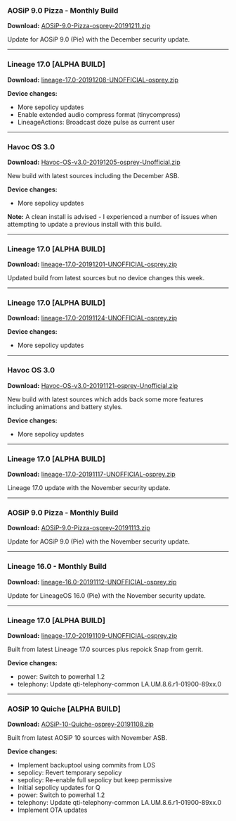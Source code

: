 ### AOSiP 9.0 Pizza - Monthly Build

**Download:** [AOSiP-9.0-Pizza-osprey-20191211.zip](https://www.androidfilehost.com/?fid=4349826312261669502)

Update for AOSiP 9.0 (Pie) with the December security update.

<hr>

### Lineage 17.0 [ALPHA BUILD]

**Download:** [lineage-17.0-20191208-UNOFFICIAL-osprey.zip](https://sourceforge.net/projects/chil360-android/files/lineage-17.0/osprey/lineage-17.0-20191208-UNOFFICIAL-osprey.zip/download)

**Device changes:**
- More sepolicy updates
- Enable extended audio compress format (tinycompress)
- LineageActions: Broadcast doze pulse as current user

<hr>

### Havoc OS 3.0

**Download:** [Havoc-OS-v3.0-20191205-osprey-Unofficial.zip](https://sourceforge.net/projects/chil360-android/files/havoc-3.x/osprey/Havoc-OS-v3.0-20191205-osprey-Unofficial.zip/download)

New build with latest sources including the December ASB.

**Device changes:**
- More sepolicy updates

**Note:**
A clean install is advised - I experienced a number of issues when attempting to update a previous install with this build.

<hr>

### Lineage 17.0 [ALPHA BUILD]

**Download:** [lineage-17.0-20191201-UNOFFICIAL-osprey.zip](https://sourceforge.net/projects/chil360-android/files/lineage-17.0/osprey/lineage-17.0-20191201-UNOFFICIAL-osprey.zip/download)

Updated build from latest sources but no device changes this week.

<hr>

### Lineage 17.0 [ALPHA BUILD]

**Download:** [lineage-17.0-20191124-UNOFFICIAL-osprey.zip](https://sourceforge.net/projects/chil360-android/files/lineage-17.0/osprey/lineage-17.0-20191124-UNOFFICIAL-osprey.zip/download)

**Device changes:**
- More sepolicy updates

<hr>

### Havoc OS 3.0

**Download:** [Havoc-OS-v3.0-20191121-osprey-Unofficial.zip](https://sourceforge.net/projects/chil360-android/files/havoc-3.x/osprey/Havoc-OS-v3.0-20191121-osprey-Unofficial.zip/download)

New build with latest sources which adds back some more features including animations and battery styles.

**Device changes:**
- More sepolicy updates

<hr>

### Lineage 17.0 [ALPHA BUILD]

**Download:** [lineage-17.0-20191117-UNOFFICIAL-osprey.zip](https://sourceforge.net/projects/chil360-android/files/lineage-17.0/osprey/lineage-17.0-20191117-UNOFFICIAL-osprey.zip/download)

Lineage 17.0 update with the November security update.

<hr>

### AOSiP 9.0 Pizza - Monthly Build

**Download:** [AOSiP-9.0-Pizza-osprey-20191113.zip](https://www.androidfilehost.com/?fid=4349826312261628087)

Update for AOSiP 9.0 (Pie) with the November security update.

<hr>

### Lineage 16.0 - Monthly Build

**Download:** [lineage-16.0-20191112-UNOFFICIAL-osprey.zip](https://www.androidfilehost.com/?fid=4349826312261627000)

Update for LineageOS 16.0 (Pie) with the November security update.

<hr>

### Lineage 17.0 [ALPHA BUILD]

**Download:** [lineage-17.0-20191109-UNOFFICIAL-osprey.zip](https://sourceforge.net/projects/chil360-android/files/lineage-17.0/osprey/lineage-17.0-20191109-UNOFFICIAL-osprey.zip/download)

Built from latest Lineage 17.0 sources plus repoick Snap from gerrit.

**Device changes:**
- power: Switch to powerhal 1.2
- telephony: Update qti-telephony-common LA.UM.8.6.r1-01900-89xx.0

<hr>

### AOSiP 10 Quiche [ALPHA BUILD]

**Download:** [AOSiP-10-Quiche-osprey-20191108.zip](https://sourceforge.net/projects/chil360-android/files/aosip-10.0/osprey/AOSiP-10-Quiche-osprey-20191108.zip/download)

Built from latest AOSiP 10 sources with November ASB.

**Device changes:**
- Implement backuptool using commits from LOS
- sepolicy: Revert temporary sepolicy
- sepolicy: Re-enable full sepolicy but keep permissive
- Initial sepolicy updates for Q
- power: Switch to powerhal 1.2
- telephony: Update qti-telephony-common LA.UM.8.6.r1-01900-89xx.0
- Implement OTA updates

